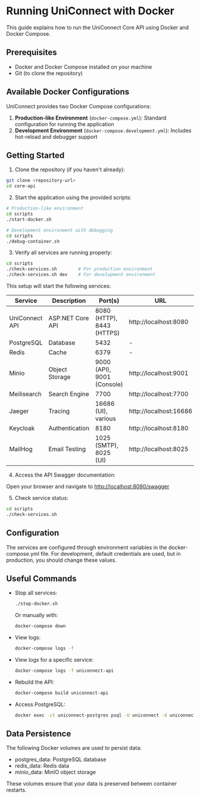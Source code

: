 # Running UniConnect with Docker

This guide explains how to run the UniConnect Core API using Docker and Docker Compose.

## Prerequisites

- Docker and Docker Compose installed on your machine
- Git (to clone the repository)

## Available Docker Configurations

UniConnect provides two Docker Compose configurations:

1. **Production-like Environment** (`docker-compose.yml`): Standard configuration for running the application
2. **Development Environment** (`docker-compose.development.yml`): Includes hot-reload and debugger support

## Getting Started

1. Clone the repository (if you haven't already):

```bash
git clone <repository-url>
cd core-api
```

2. Start the application using the provided scripts:

```bash
# Production-like environment
cd scripts
./start-docker.sh

# Development environment with debugging
cd scripts
./debug-container.sh
```

3. Verify all services are running properly:

```bash
cd scripts
./check-services.sh        # For production environment
./check-services.sh dev    # For development environment
```

This setup will start the following services:

| Service        | Description      | Port(s)                    | URL                    |
| -------------- | ---------------- | -------------------------- | ---------------------- |
| UniConnect API | ASP.NET Core API | 8080 (HTTP), 8443 (HTTPS)  | http://localhost:8080  |
| PostgreSQL     | Database         | 5432                       | -                      |
| Redis          | Cache            | 6379                       | -                      |
| Minio          | Object Storage   | 9000 (API), 9001 (Console) | http://localhost:9001  |
| Meilisearch    | Search Engine    | 7700                       | http://localhost:7700  |
| Jaeger         | Tracing          | 16686 (UI), various        | http://localhost:16686 |
| Keycloak       | Authentication   | 8180                       | http://localhost:8180  |
| MailHog        | Email Testing    | 1025 (SMTP), 8025 (UI)     | http://localhost:8025  |

4. Access the API Swagger documentation:

Open your browser and navigate to [http://localhost:8080/swagger](http://localhost:8080/swagger)

5. Check service status:

```bash
cd scripts
./check-services.sh
```

## Configuration

The services are configured through environment variables in the docker-compose.yml file. For development, default credentials are used, but in production, you should change these values.

## Useful Commands

- Stop all services:

  ```bash
  ./stop-docker.sh
  ```

  Or manually with:

  ```bash
  docker-compose down
  ```

- View logs:

  ```bash
  docker-compose logs -f
  ```

- View logs for a specific service:

  ```bash
  docker-compose logs -f uniconnect-api
  ```

- Rebuild the API:

  ```bash
  docker-compose build uniconnect-api
  ```

- Access PostgreSQL:
  ```bash
  docker exec -it uniconnect-postgres psql -U uniconnect -d uniconnect
  ```

## Data Persistence

The following Docker volumes are used to persist data:

- postgres_data: PostgreSQL database
- redis_data: Redis data
- minio_data: MinIO object storage

These volumes ensure that your data is preserved between container restarts.
